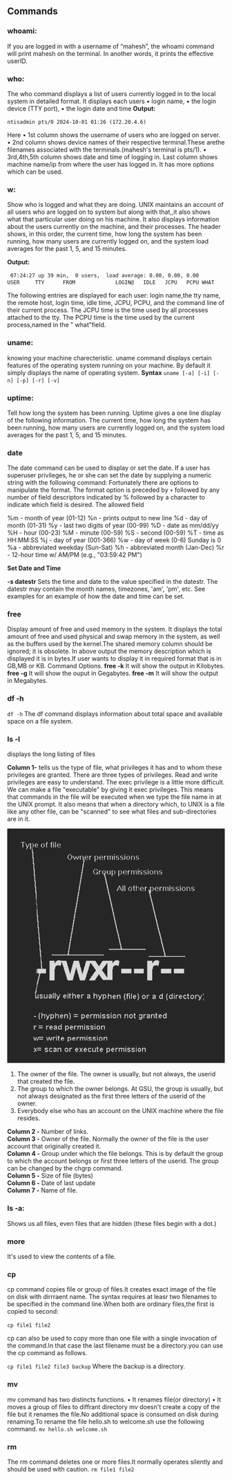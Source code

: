 ## Commands

### whoami:

If you are logged in with a username of “mahesh”, the whoami command will print mahesh
on the terminal. In another words, it prints the effective userID.

### who:

The who command displays a list of users currently logged in to the local system in detailed
format.
It displays each users
• login name,
• the login device (TTY port),
• the login date and time
**Output:**

```
ntisadmin pts/0 2024-10-01 01:26 (172.20.4.6)
```

Here
• 1st column shows the username of users who are logged on server.
• 2nd column shows device names of their respective terminal.These arethe filenames
associated with the terminals.(mahesh's terminal is pts/1).
• 3rd,4th,5th column shows date and time of logging in.
Last column shows machine name/ip from where the user has logged in.
It has more options which can be used.

### w:

Show who is logged and what they are doing.
UNIX maintains an account of all users who are logged on to system but along with that,,it also
shows what that particular user doing on his machine.
It also displays information about the users currently on the machine, and their processes.
The header shows, in this order, the current time, how long the system has been running, how
many users are currently logged on, and the system load averages for the past 1, 5, and 15
minutes.

**Output:**

```
 07:24:27 up 39 min,  0 users,  load average: 0.00, 0.00, 0.00
USER     TTY      FROM             LOGIN@   IDLE   JCPU   PCPU WHAT
```

The following entries are displayed for each user: login name,the tty name, the remote host,
login time, idle time, JCPU, PCPU, and the command line of their current process.
The JCPU time is the time used by all processes attached to the tty.
The PCPU time is the time used by the current process,named in the " what"field.

### uname:

knowing your machine charecteristic.
uname command displays certain features of the operating system running on your machine.
By default it simply displays the name of operating system.
**Syntax**
`uname [-a] [-i] [-n] [-p] [-r] [-v]`

### uptime:

Tell how long the system has been running.
Uptime gives a one line display of the following information.
The current time, how long the system has been running, how many users are currently logged
on, and the system load averages for the past 1, 5, and 15 minutes.

### date

The date command can be used to display or set the date. If a user has superuser privileges, he
or she can set the date by supplying a numeric string with the following command:
Fortunately there are options to manipulate the format. The format option is preceded by `+`
followed by any number of field descriptors indicated by % followed by a character to indicate
which field is desired. The allowed field

%m - month of year (01-12)
%n - prints output to new line
%d - day of month (01-31)
%y - last two digits of year (00-99)
%D - date as mm/dd/yy
%H - hour (00-23)
%M - minute (00-59)
%S - second (00-59)
%T - time as HH:MM:SS
%j - day of year (001-366)
%w - day of week (0-6) Sunday is 0
%a - abbreviated weekday (Sun-Sat)
%h - abbreviated month (Jan-Dec)
%r - 12-hour time w/ AM/PM (e.g., "03:59:42 PM")

**Set Date and Time**

**-s datestr** Sets the time and date to the value specified in the datestr. The datestr may
contain the month names, timezones, 'am', 'pm', etc. See examples for an example of how the
date and time can be set.

### free

Display amount of free and used memory in the system.
It displays the total amount of free and used physical and swap memory in the system, as well
as the buffers used by the kernel.The shared memory column should be ignored; it is obsolete.
In above output the memory description which is displayed it is in bytes.If user wants to display
it in required format that is in GB,MB or KB.
Command Options.
**free -k**
It will show the output in Kilobytes.
**free -g**
It will show the ouput in Gegabytes.
**free -m**
It will show the output in Megabytes.

### df -h

`df -h`
The df command displays information about total space and available space on a file system.

### ls -l

displays the long listing of files

**Column 1-** tells us the type of file, what privileges it has and to whom these privileges are
granted. There are three types of privileges. Read and write privileges are easy to understand.
The exec privilege is a little more difficult. We can make a file "executable" by giving it exec
privileges. This means that commands in the file will be executed when we type the file name in
at the UNIX prompt. It also means that when a directory which, to UNIX is a file like any other
file, can be "scanned" to see what files and sub-directories are in it.

![Image Missing](./Images/rwx.PNG)

1. The owner of the file. The owner is usually, but not always, the userid that created the file.
2. The group to which the owner belongs. At GSU, the group is usually, but not always
   designated as the first three letters of the userid of the owner.
3. Everybody else who has an account on the UNIX machine where the file resides.

**Column 2 -** Number of links. <br>
**Column 3 -** Owner of the file. Normally the owner of the file is the user account that originally
created it.<br>
**Column 4 -** Group under which the file belongs. This is by default the group to which the
account belongs or first three letters of the userid. The group can be changed by the chgrp
command.<br>
**Column 5 -** Size of file (bytes)<br>
**Column 6 -** Date of last update<br>
**Column 7 -** Name of file.

### ls -a:

Shows us all files, even files that are hidden (these files begin with a dot.)

### more

It's used to view the contents of a file.

### cp

cp command copies file or group of files.It creates exact image of the file on disk with
dirrraent name. The syntax requires at leasr two filenames to be specified in the command
line.When both are ordinary files,the first is copied to second:

`cp file1 file2`

cp can also be used to copy more than one file with a single invocation of the command.In
that case the last filename must be a directory.you can use the cp command as follows.

`cp file1 file2 file3 backup`
Where the backup is a directory.

### mv

mv command has two distincts functions.
• It renames file(or directory)
• It moves a group of files to diffrant directory
mv doesn't create a copy of the file but it renames the file.No additional space is consumed on
disk during renaming.To rename the file hello.sh to welcome.sh use the following command.
`mv hello.sh welcome.sh`

### rm

The rm command deletes one or more files.It normally operates silently and should be used
with caution.
`rm file1 file2`
